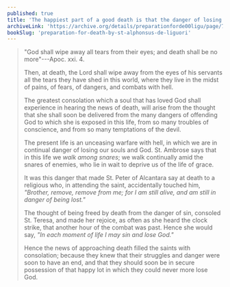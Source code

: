 ```yaml
---
published: true
title: 'The happiest part of a good death is that the danger of losing God through sin is gone'
archiveLink: 'https://archive.org/details/preparationforde00ligu/page/75?view=theater'
bookSlug: 'preparation-for-death-by-st-alphonsus-de-liguori'
---
```


> "God shall wipe away all tears from their eyes; and death shall be no more"---Apoc. xxi. 4.
>
> Then, at death, the Lord shall wipe away from the eyes of his servants all the tears they have shed in this world, where they live in the midst of pains, of fears, of dangers, and combats with hell.
>
> The greatest consolation which a soul that has loved God shall experience in hearing the news of death, will arise from the thought that she shall soon be delivered from the many dangers of offending God to which she is exposed in this life, from so many troubles of conscience, and from so many temptations of the devil.
>
> The present life is an unceasing warfare with hell, in which we are in continual danger of losing our souls and God. St. Ambrose says that in this life we *walk among snares*; we walk continually amid the snares of enemies, who lie in wait to deprive us of the life of grace.
>
> It was this danger that made St. Peter of Alcantara say at death to a religious who, in attending the saint, accidentally touched him, *"Brother, remove, remove from me; for I am still alive, and am still in danger of being lost."*
>
> The thought of being freed by death from the danger of sin, consoled St. Teresa, and made her rejoice, as often as she heard the clock strike, that another hour of the combat was past. Hence she would say, *"In each moment of life I may sin and lose God."*
>
> Hence the news of approaching death filled the saints with consolation; because they knew that their struggles and danger were soon to have an end, and that they should soon be in secure possession of that happy lot in which they could never more lose God.
